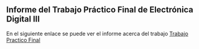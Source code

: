 ## Informe del Trabajo Práctico Final de Electrónica Digital III

En el siguiente enlace se puede ver el informe acerca del trabajo [Trabajo Practico Final](https://docs.google.com/document/d/1iO7D166z86pHaHeOjrKkfFFw2nDc-BUTbW4IopNiqXo/edit?usp=sharing)
